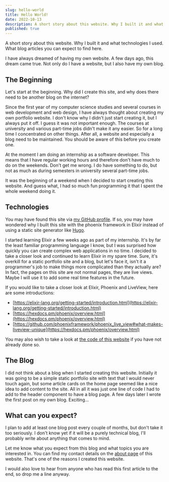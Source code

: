 ```yaml
---
slug: hello-world
title: Hello World!
date: 2022-10-13
description: A short story about this website. Why I built it and what technologies I used. What blog articles you can expect here.
published: true
---
```

A short story about this website. Why I built it and what technologies I used. What blog articles you can expect to find here.

I have always dreamed of having my own website. A few days ago, this dream came true. Not only do I have a website, but I also have my own blog.

## The Beginning

Let's start at the beginning. Why did I create this site, and why does there need to be another blog on the internet?

Since the first year of my computer science studies and several courses in web development and web design, I have always thought about creating my own portfolio website. 
I don't know why I didn't just start creating it, but I always put it off. I guess it was not important enough. The courses at university and various part-time jobs didn't make it any easier. So for a long time I concentrated on other things. After all, a website and especially a blog need to be maintained. You should be aware of this before you create one. 

At the moment I am doing an internship as a software developer. This means that I have regular working hours and therefore don't have much to do on the weekends. Don't get me wrong. I do have something to do, but not as much as during semesters in university several part-time jobs. 

It was the beginning of a weekend when I decided to start creating this website. And guess what, I had so much fun programming it that I spent the whole weekend doing it.

## Technologies 

You may have found this site via [my GitHub profile](https://github.com/Flo0807/). If so, you may have wondered why I built this site with the phoenix framework in Elixir instead of using a static site generator like [Hugo](https://gohugo.io). 

I started learning Elixir a few weeks ago as part of my internship. It's by far the least familiar programming language I know, but I was surprised how quickly you can create complex web applications in no time. I decided to take a closer look and continued to learn Elixir in my spare time. Sure, it's overkill for a static portfolio site and a blog, but let's face it, isn't it a programmer's job to make things more complicated than they actually are? In fact, the pages on this site are not normal pages, they are live views. Maybe I will use it to add some real time features in the future.

If you would like to take a closer look at Elixir, Phoenix and LiveView, here are some introductions:
- [https://elixir-lang.org/getting-started/introduction.html](https://elixir-lang.org/getting-started/introduction.html)
- [https://hexdocs.pm/phoenix/overview.html](https://hexdocs.pm/phoenix/overview.html)
- [https://github.com/phoenixframework/phoenix_live_view#what-makes-liveview-unique](https://hexdocs.pm/phoenix/overview.html)

You may also wish to take a look at [the code of this website](https://github.com/Flo0807/website) if you have not already done so.

## The Blog

I did not think about a blog when I started creating this website. Initially it was going to be a simple static portfolio site with text that I would never touch again, but some article cards on the home page seemed like a nice idea to add content to the site. All in all it was just one line of code I had to add to the header component to have a blog page. A few days later I wrote the first post on my own blog. Exciting...

## What can you expect?

I plan to add at least one blog post every couple of months, but don't take it too seriously. I don't know yet if it will be a purely technical blog, I'll probably write about anything that comes to mind.

Let me know what you expect from this blog and what topics you are interested in. You can find my contact details on the [about page](https://farens.me/about) of this website. That's one of the reasons I created this website.

I would also love to hear from anyone who has read this first article to the end, so drop me a line anyway.
